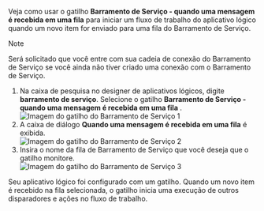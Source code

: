 Veja como usar o gatilho **Barramento de Serviço - quando uma mensagem é recebida em uma fila** para iniciar um fluxo de trabalho do aplicativo lógico quando um novo item for enviado para uma fila do Barramento de Serviço.  

> [!NOTE]
> Será solicitado que você entre com sua cadeia de conexão do Barramento de Serviço se você ainda não tiver criado uma conexão com o Barramento de Serviço.  
> 
> 

1. Na caixa de pesquisa no designer de aplicativos lógicos, digite **barramento de serviço**. Selecione o gatilho **Barramento de Serviço - quando uma mensagem é recebida em uma fila** .  
   ![Imagem do gatilho do Barramento de Serviço 1](./media/connectors-create-api-servicebus/trigger-1.png)   
2. A caixa de diálogo **Quando uma mensagem é recebida em uma fila** é exibida.  
   ![Imagem do gatilho do Barramento de Serviço 2](./media/connectors-create-api-servicebus/trigger-2.png)   
3. Insira o nome da fila de Barramento de Serviço que você deseja que o gatilho monitore.   
   ![Imagem do gatilho do Barramento de Serviço 3](./media/connectors-create-api-servicebus/trigger-3.png)   

Seu aplicativo lógico foi configurado com um gatilho. Quando um novo item é recebido na fila selecionada, o gatilho inicia uma execução de outros disparadores e ações no fluxo de trabalho.    

